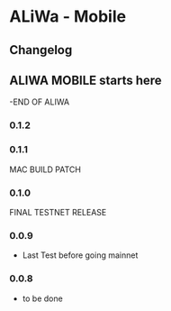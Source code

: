 # ALiWa - Mobile

## Changelog

ALIWA MOBILE starts here
---------------------------------
-END OF ALIWA
### 0.1.2
### 0.1.1
MAC BUILD PATCH
### 0.1.0
FINAL TESTNET RELEASE
### 0.0.9
- Last Test before going mainnet
### 0.0.8
- to be done
